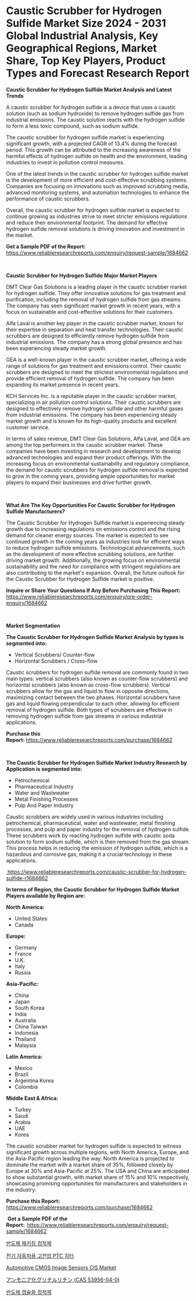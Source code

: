 <p><h1>Caustic Scrubber for Hydrogen Sulfide Market Size 2024 - 2031 Global Industrial Analysis, Key Geographical Regions, Market Share, Top Key Players, Product Types and Forecast Research Report</h1></p><p><strong>Caustic Scrubber for Hydrogen Sulfide Market Analysis and Latest Trends</strong></p>
<p><p>A caustic scrubber for hydrogen sulfide is a device that uses a caustic solution (such as sodium hydroxide) to remove hydrogen sulfide gas from industrial emissions. The caustic solution reacts with the hydrogen sulfide to form a less toxic compound, such as sodium sulfide.</p><p>The caustic scrubber for hydrogen sulfide market is experiencing significant growth, with a projected CAGR of 13.4% during the forecast period. This growth can be attributed to the increasing awareness of the harmful effects of hydrogen sulfide on health and the environment, leading industries to invest in pollution control measures.</p><p>One of the latest trends in the caustic scrubber for hydrogen sulfide market is the development of more efficient and cost-effective scrubbing systems. Companies are focusing on innovations such as improved scrubbing media, advanced monitoring systems, and automation technologies to enhance the performance of caustic scrubbers.</p><p>Overall, the caustic scrubber for hydrogen sulfide market is expected to continue growing as industries strive to meet stricter emissions regulations and reduce their environmental footprint. The demand for effective hydrogen sulfide removal solutions is driving innovation and investment in the market.</p></p>
<p><strong>Get a Sample PDF of the Report:&nbsp;</strong> <a href="https://www.reliableresearchreports.com/enquiry/request-sample/1684662">https://www.reliableresearchreports.com/enquiry/request-sample/1684662</a></p>
<p>&nbsp;</p>
<p><strong>Caustic Scrubber for Hydrogen Sulfide Major Market Players</strong></p>
<p><p>DMT Clear Gas Solutions is a leading player in the caustic scrubber market for hydrogen sulfide. They offer innovative solutions for gas treatment and purification, including the removal of hydrogen sulfide from gas streams. The company has seen significant market growth in recent years, with a focus on sustainable and cost-effective solutions for their customers.</p><p>Alfa Laval is another key player in the caustic scrubber market, known for their expertise in separation and heat transfer technologies. Their caustic scrubbers are designed to efficiently remove hydrogen sulfide from industrial emissions. The company has a strong global presence and has been experiencing steady market growth.</p><p>GEA is a well-known player in the caustic scrubber market, offering a wide range of solutions for gas treatment and emissions control. Their caustic scrubbers are designed to meet the strictest environmental regulations and provide efficient removal of hydrogen sulfide. The company has been expanding its market presence in recent years.</p><p>KCH Services Inc. is a reputable player in the caustic scrubber market, specializing in air pollution control solutions. Their caustic scrubbers are designed to effectively remove hydrogen sulfide and other harmful gases from industrial emissions. The company has been experiencing steady market growth and is known for its high-quality products and excellent customer service.</p><p>In terms of sales revenue, DMT Clear Gas Solutions, Alfa Laval, and GEA are among the top performers in the caustic scrubber market. These companies have been investing in research and development to develop advanced technologies and expand their product offerings. With the increasing focus on environmental sustainability and regulatory compliance, the demand for caustic scrubbers for hydrogen sulfide removal is expected to grow in the coming years, providing ample opportunities for market players to expand their businesses and drive further growth.</p></p>
<p>&nbsp;</p>
<p><strong>What Are The Key Opportunities For Caustic Scrubber for Hydrogen Sulfide Manufacturers?</strong></p>
<p><p>The Caustic Scrubber for Hydrogen Sulfide market is experiencing steady growth due to increasing regulations on emissions control and the rising demand for cleaner energy sources. The market is expected to see continued growth in the coming years as industries look for efficient ways to reduce hydrogen sulfide emissions. Technological advancements, such as the development of more effective scrubbing solutions, are further driving market growth. Additionally, the growing focus on environmental sustainability and the need for compliance with stringent regulations are also contributing to the market's expansion. Overall, the future outlook for the Caustic Scrubber for Hydrogen Sulfide market is positive.</p></p>
<p><strong>Inquire or Share Your Questions If Any Before Purchasing This Report:</strong> <a href="https://www.reliableresearchreports.com/enquiry/pre-order-enquiry/1684662">https://www.reliableresearchreports.com/enquiry/pre-order-enquiry/1684662</a></p>
<p>&nbsp;</p>
<p><strong>Market Segmentation</strong></p>
<p><strong>The Caustic Scrubber for Hydrogen Sulfide Market Analysis by types is segmented into:</strong></p>
<p><ul><li>Vertical Scrubbers/ Counter-flow</li><li>Horizontal Scrubbers / Cross-flow</li></ul></p>
<p><p>Caustic scrubbers for hydrogen sulfide removal are commonly found in two main types: vertical scrubbers (also known as counter-flow scrubbers) and horizontal scrubbers (also known as cross-flow scrubbers). Vertical scrubbers allow for the gas and liquid to flow in opposite directions, maximizing contact between the two phases. Horizontal scrubbers have gas and liquid flowing perpendicular to each other, allowing for efficient removal of hydrogen sulfide. Both types of scrubbers are effective in removing hydrogen sulfide from gas streams in various industrial applications.</p></p>
<p><strong>Purchase this Report:&nbsp;</strong><a href="https://www.reliableresearchreports.com/purchase/1684662">https://www.reliableresearchreports.com/purchase/1684662</a></p>
<p>&nbsp;</p>
<p><strong>The Caustic Scrubber for Hydrogen Sulfide Market Industry Research by Application is segmented into:</strong></p>
<p><ul><li>Petrochemical</li><li>Pharmaceutical Industry</li><li>Water and Wastewater</li><li>Metal Finishing Processes</li><li>Pulp And Paper Industry</li></ul></p>
<p><p>Caustic scrubbers are widely used in various industries including petrochemical, pharmaceutical, water and wastewater, metal finishing processes, and pulp and paper industry for the removal of hydrogen sulfide. These scrubbers work by reacting hydrogen sulfide with caustic soda solution to form sodium sulfide, which is then removed from the gas stream. This process helps in reducing the emission of hydrogen sulfide, which is a hazardous and corrosive gas, making it a crucial technology in these applications.</p></p>
<p><a href="https://www.reliableresearchreports.com/caustic-scrubber-for-hydrogen-sulfide-r1684662">&nbsp;https://www.reliableresearchreports.com/caustic-scrubber-for-hydrogen-sulfide-r1684662</a></p>
<p><strong>In terms of Region, the Caustic Scrubber for Hydrogen Sulfide Market Players available by Region are:</strong></p>
<p>
    <p> <strong> North America: </strong>
        <ul>
            <li>United States</li>
            <li>Canada</li>
        </ul>
        </p> 
    <p> <strong> Europe: </strong>
        <ul>
            <li>Germany</li>
            <li>France</li>
            <li>U.K.</li>
            <li>Italy</li>
            <li>Russia</li>
        </ul>
        </p> 
    <p> <strong> Asia-Pacific: </strong>
        <ul>
            <li>China</li>
            <li>Japan</li>
            <li>South Korea</li>
            <li>India</li>
            <li>Australia</li>
            <li>China Taiwan</li>
            <li>Indonesia</li>
            <li>Thailand</li>
            <li>Malaysia</li>
        </ul>
        </p> 
    <p> <strong> Latin America: </strong>
        <ul>
            <li>Mexico</li>
            <li>Brazil</li>
            <li>Argentina Korea</li>
            <li>Colombia</li>
        </ul>
        </p> 
    <p> <strong> Middle East & Africa: </strong>
        <ul>
            <li>Turkey</li>
            <li>Saudi</li>
            <li>Arabia</li>
            <li>UAE</li>
            <li>Korea</li>
        </ul>
    </p>
    </p>
<p><p>The caustic scrubber market for hydrogen sulfide is expected to witness significant growth across multiple regions, with North America, Europe, and the Asia-Pacific region leading the way. North America is projected to dominate the market with a market share of 35%, followed closely by Europe at 30% and Asia-Pacific at 25%. The USA and China are anticipated to show substantial growth, with market share of 15% and 10% respectively, showcasing promising opportunities for manufacturers and stakeholders in the industry.</p></p>
<p><strong>Purchase this Report: </strong><a href="https://www.reliableresearchreports.com/purchase/1684662">https://www.reliableresearchreports.com/purchase/1684662</a></p>
<p>&nbsp;<strong>Get a Sample PDF of the Report:&nbsp;&nbsp;</strong><a href="https://www.reliableresearchreports.com/enquiry/request-sample/1684662">https://www.reliableresearchreports.com/enquiry/request-sample/1684662</a></p>
<p><strong></strong></p>
<p><p><a href="https://github.com/johneahan44556754/Market-Research-Report-List-1/blob/main/1366767105664.md">반도체 패키징 접착제</a></p><p><a href="https://medium.com/@juliastanley2022/%EC%A0%84%EA%B8%B0-%EC%9E%90%EB%8F%99%EC%B0%A8-%EC%8B%9C%EC%9E%A5%EC%9C%BC%EB%A1%9C%EC%9D%98-%EA%B3%A0%EC%A0%84%EC%95%95-ptc-%ED%9E%88%ED%84%B0-%EA%B2%BD%EC%9F%81-%EB%B6%84%EC%84%9D-%EC%8B%9C%EC%9E%A5-%EB%8F%99%ED%96%A5-%EB%B0%8F-2031%EB%85%84%EA%B9%8C%EC%A7%80%EC%9D%98-%EC%98%88%EC%B8%A1-d2cdb69a2d64">전기 자동차용 고전압 PTC 히터</a></p><p><a href="https://issuu.com/reportprime-2/docs/automotive-cmos-image-sensors-cis-market-size-2030">Automotive CMOS Image Sensors CIS Market</a></p><p><a href="https://medium.com/@diegoskiles2023/%E3%82%A2%E3%83%B3%E3%83%A2%E3%83%8B%E3%82%A2%E5%8C%96%E3%82%B0%E3%83%AA%E3%83%81%E3%83%AB%E3%83%AA%E3%82%B8%E3%83%B3-cas-53956-04-0-%E3%81%AE%E5%B8%82%E5%A0%B4%E5%8B%95%E5%90%91-%E5%B8%82%E5%A0%B4%E3%83%88%E3%83%AC%E3%83%B3%E3%83%89-%E6%88%90%E9%95%B7-2024%E5%B9%B4%E3%81%8B%E3%82%892031%E5%B9%B4%E3%81%BE%E3%81%A7%E3%81%AE%E4%BA%88%E6%B8%AC-974802803de4">アンモニア化グリチルリチン (CAS 53956-04-0)</a></p><p><a href="https://github.com/rahat-gis/Market-Research-Report-List-1/blob/main/6591182105663.md">반도체 캡슐화 접착제</a></p></p>